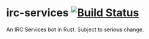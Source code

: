 # irc-services [![Build Status](https://travis-ci.org/aaronweiss74/irc-services.svg?branch=master)](https://travis-ci.org/aaronweiss74/irc-services) #
An IRC Services bot in Rust. Subject to serious change.
